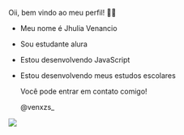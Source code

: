 Oii, bem vindo ao meu perfil! 🤗💟
- Meu nome é Jhulia Venancio
- Sou estudante alura
- Estou desenvolvendo JavaScript
- Estou desenvolvendo meus estudos escolares

   Você pode entrar em contato comigo!

   @venxzs_


![](https://media1.tenor.com/m/lQMtuGmQ5aMAAAAC/fire-scream.gif)


  
